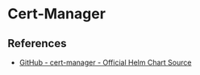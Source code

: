 # Cert-Manager

## References

- [GitHub - cert-manager - Official Helm Chart Source](https://github.com/cert-manager/cert-manager)
